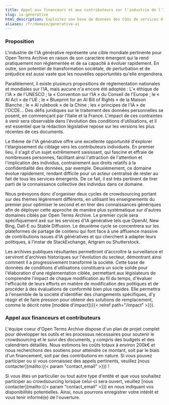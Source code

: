 ```yaml
---
title: Appel aux financeurs et aux contributeurs sur l'industrie de l'IA générative
slug: ia-generative
html_description: Exploitez une base de données des CGUs de services d'IA générative pour concevoir une réglementation adaptée et vérifier son adoption
aliases: /fr/domain/generative-ai
---
```


### Proposition

L'industrie de l'IA générative représente une cible mondiale pertinente pour Open Terms Archive en raison de son caractère émergent qui la rend pratiquement non réglementée et de sa capacité à évoluer rapidement. En outre, son potentiel de transformation sociétale, de perturbation et de préjudice est aussi vaste que les nouvelles opportunités qu'elle engendrera.

Parallèlement, il existe plusieurs propositions de réglementation nationales et mondiales sur l'IA, mais aucune n'a encore été adoptée : L'« éthique de l'IA » de l'UNESCO ; la « Convention sur l'IA » du Conseil de l'Europe ; le « AI Act » de l'UE ; le « Blueprint for an AI Bill of Rights » de la Maison Blanche ; le « AI rulebook » de la Chine ; les « principes de l'IA » de l'OCDE... Des défis juridiques sur le traitement des données personnelles se posent, en commençant par l'Italie et la France. L'impact de ces contraintes à venir sera observable dans l'évolution des conditions d'utilisations, et il est essentiel que la rédaction législative repose sur les versions les plus récentes de ces documents.

Le thème de l'IA générative offre une excellente opportunité d'explorer l'élargissement du ciblage vers les contributeurs individuels. En premier lieu, il s'agit d'un sujet extrêmement saisissant, qui fascine et effraie de nombreuses personnes, facilitant ainsi l'attraction de l'attention et l'implication des individus, contrairement aux droits relatifs à la confidentialité des données, par exemple. Deuxièmement, ce domaine évolue rapidement, rendant difficile pour un acteur centralisé de rester au fait de tous les services émergents. De ce fait, il est très pertinent de tirer parti de la connaissance collective des individus dans ce domaine.

Nous prévoyons donc d'organiser deux cycles de crowdsourcing portant sur des thèmes légèrement différents, en utilisant les enseignements du premier pour optimiser le second et en tirer des connaissances génériques afin de déployer cette approche de manière plus systématique sur d'autres domaines ciblés par Open Terms Archive. Le premier cycle sera spécifiquement axé sur les services d'IA générative tels que OpenAI, New Bing, Dall-E ou Stable Diffusion. Le deuxième cycle se concentrera sur les plateformes de partage de contenu qui font face à une affluence massive de contributions issues d'IA génératives et qui cherchent à adapter leurs politiques, à l'instar de StackExchange, Artgram ou Shutterstock.

Les archives publiques résultantes permettront d'accroître la surveillance et serviront d'archives historiques sur l'évolution du secteur, démontrant ainsi comment il a progressivement transformé la société. Cette base de données de conditions d'utilisations constituera un socle solide pour l'élaboration d'une réglementation ciblée, permettant aux législateurs de comprendre l'impact de chaque modification au fil du temps, d'évaluer l'efficacité de leurs efforts en matière de modification des politiques et de procéder à des évaluations de conformité bien plus rapides. Elle permettra à l'ensemble de la société d'identifier des changements spécifiques, d'y réagir et de faire pression pour obtenir des solutions de remplacement, comme le décrit notre [modèle d'impact]({{< relref path="/impact" >}}).

### Appel aux financeurs et contributeurs

L'équipe coeur d'Open Terms Archive dispose d'un plan de projet complet pour développer les outils et les processus nécessaires pour soutenir le crowdsourcing et le suivi des documents, y compris des budgets et des calendriers détaillés. Nous estimons les coûts totaux à environ 200k€ et nous recherchons des soutiens pour atteindre ce montant, soit par le biais d'un financement, soit par des contributions en nature. Si vous pouvez participer ou si vous connaissez des appels pertinents, veuillez [nous contacter](mailto:{{< param "contact_email" >}}) !

Si vous êtes un particulier ou tout autre type d'entité et que vous souhaitez participer au crowdsourcing lorsque celui-ci sera ouvert, veuillez [nous contacter](mailto:{{< param "contact_email" >}}) en nous indiquant vos disponibilités potentielles. Ainsi, nous pourrons enregistrer votre intérêt et vous tenir informé(e) de l'ouverture.
